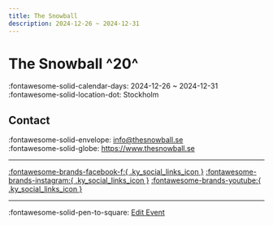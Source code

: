 ```yaml
---
title: The Snowball
description: 2024-12-26 ~ 2024-12-31
---
```


# The Snowball ^20^

:fontawesome-solid-calendar-days: 2024-12-26 ~ 2024-12-31  
:fontawesome-solid-location-dot: Stockholm  

## Contact

:fontawesome-solid-envelope: <info@thesnowball.se>  
:fontawesome-solid-globe: <https://www.thesnowball.se>  

---

 [:fontawesome-brands-facebook-f:{ .ky_social_links_icon }](https://www.facebook.com/snowballevent) [:fontawesome-brands-instagram:{ .ky_social_links_icon }](https://instagram.com/snowballevent) [:fontawesome-brands-youtube:{ .ky_social_links_icon }](https://youtube.com/TheSnowballevent)

---

:fontawesome-solid-pen-to-square: [Edit Event](https://github.com/swingdance/events/issues/new?assignees=&labels=update+event&projects=&template=03-update_entity.yml&title=Update%20Event%3A%202024%2Fsv_SE%20%E2%80%A2%20The%20Snowball&region=sv_SE&year=2024&id=the-snowball-2024&name=The%20Snowball&org_id=)

